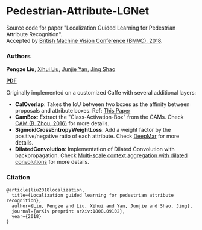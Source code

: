 # Pedestrian-Attribute-LGNet
Source code for paper "Localization Guided Learning for Pedestrian Attribute Recognition".<br>
Accepted by [British Machine Vision Conference (BMVC), 2018](http://bmvc2018.org/).<br>
### Authors
**Pengze Liu**, [Xihui Liu](https://xh-liu.github.io/), [Junjie Yan](http://www.cbsr.ia.ac.cn/users/jjyan/main.htm), [Jing Shao](https://amandajshao.github.io/)

**[PDF](http://bmvc2018.org/contents/papers/0573.pdf)**

Originally implemented on a customized Caffe with several additional layers:
- **CalOverlap**: Takes the IoU between two boxes as the affinity between proposals and attribute boxes. Ref: [This Paper](http://bmvc2018.org/contents/papers/0573.pdf)
- **CamBox**: Extract the "Class-Activation-Box" from the CAMs. Check [CAM (B. Zhou, 2016)](http://cnnlocalization.csail.mit.edu/) for more details.
- **SigmoidCrossEntropyWeightLoss**: Add a weight factor by the positive/negative ratio of each attribute. Check [DeepMar](https://ieeexplore.ieee.org/abstract/document/7486476) for more details.
- **DilatedConvolution**: Implementation of Dilated Convolution with backpropagation. Check [Multi-scale context aggregation with dilated convolutions](https://arxiv.org/pdf/1511.07122.pdf) for more details.

### Citation
```
@article{liu2018localization,
  title={Localization guided learning for pedestrian attribute recognition},
  author={Liu, Pengze and Liu, Xihui and Yan, Junjie and Shao, Jing},
  journal={arXiv preprint arXiv:1808.09102},
  year={2018}
}
```
